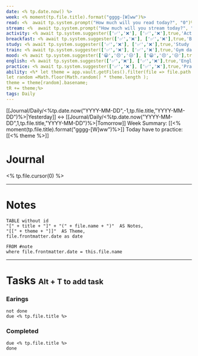 ```yaml
---
date: <% tp.date.now() %>
week: <% moment(tp.file.title).format("gggg-[W]ww")%>
read: <%  await tp.system.prompt("How much will you read today?", "0")%>
stream: <%  await tp.system.prompt("How much will you stream today?", "0")%>
activity: <% await tp.system.suggester(['✅','❌'], ['✅','❌'],true,'Activity day?') %>
breackfast: <% await tp.system.suggester(['✅','❌'], ['✅','❌'],true,'Breackfast day?') %>
study: <% await tp.system.suggester(['✅','❌'], ['✅','❌'],true,'Study day?') %>
train: <% await tp.system.suggester(['✅','❌'], ['✅','❌'],true,'Gym day?') %>
mood: <% await tp.system.suggester(['😁','😣','😒'], ['😁','😣','😒'],true,'how was the day?') %>
english: <% await tp.system.suggester(['✅','❌'], ['✅','❌'],true,'English day?') %>
practice: <% await tp.system.suggester(['✅','❌'], ['✅','❌'],true,'Practice day?') %>
ability: <%* let theme = app.vault.getFiles().filter(file => file.path.includes("Knowledge/Abilities/")); 
let random =Math.floor(Math.random() * theme.length );
theme = theme[random].basename;
tR += theme;%>
tags: Daily 
---
```


[[Journal/Daily/<%tp.date.now("YYYY-MM-DD",-1,tp.file.title,"YYYY-MM-DD")%>|Yesterday]] <-> [[Journal/Daily/<%tp.date.now("YYYY-MM-DD",1,tp.file.title,"YYYY-MM-DD")%>|Tomorrow]]
Week Summary: [[<% moment(tp.file.title).format("gggg-[W]ww")%>]]
Today have to practice: [[<% theme %>]] 


# Journal
<% tp.file.cursor(0) %>

---
# Notes
```dataview
TABLE without id
"[" + title + "]" + "(" + file.name + ")"  AS Notes, 
"[[" + theme + "]]"  AS Theme,
file.frontmatter.date as date 

FROM #note 
where file.frontmatter.date = this.file.name
```

---
# Tasks **<span style="font-size: 20px;">Alt + T to add task</span>**
### **Earings**
```tasks
not done
due <% tp.file.title %>
```

### **Completed**
```tasks
due <% tp.file.title %>
done
```















